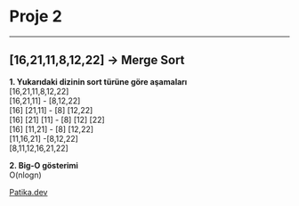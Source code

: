 # Proje 2
---
## [16,21,11,8,12,22] -> Merge Sort

**1. Yukarıdaki dizinin sort türüne göre aşamaları**  </br> 
                           [16,21,11,8,12,22] </br>
                         [16,21,11]  -   [8,12,22] </br>
                     [16] [21,11]  - [8] [12,22] </br>
                     [16] [21] [11] - [8] [12] [22] </br>
                     [16] [11,21] - [8] [12,22] </br>
                     [11,16,21] -[8,12,22] </br>
                     [8,11,12,16,21,22] </br>
                     
 **2. Big-O gösterimi**   </br>
  O(nlogn) 
 
 [Patika.dev](https://www.patika.dev/tr)
                     
